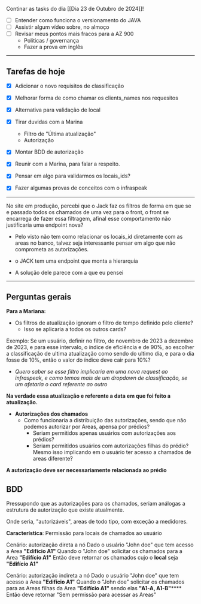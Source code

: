 Continar as tasks do dia [[Dia 23 de Outubro de 2024]]!

- [ ] Entender como funciona o versionamento do JAVA
- [ ] Assistir algum vídeo sobre, no almoço
- [ ] Revisar meus pontos mais fracos para a AZ 900
	-  Politicas / governança
	-  Fazer a prova em inglês

----


## Tarefas de hoje

- [x] Adicionar o novo requisitos de classificação
- [x] Melhorar forma de como chamar os clients_names nos requesitos
- [x] Alternativa para validação de local
- [x] Tirar duvidas com a Marina
	- Filtro de "Última atualização"
	- Autorização
- [x] Montar BDD de autorização
- [x] Reunir com a Marina, para falar a respeito.
- [x] Pensar em algo para validarmos os locais_ids?
- [x] Fazer algumas provas de conceitos com o infraspeak



----

No site em produção, percebi que o Jack faz os filtros de forma em que se e passado todos os chamados de uma vez para o front, o front se encarrega de fazer essa filtragem, afinal esse comportamento não justificaria uma endpoint nova? 

- Pelo visto não tem como relacionar os locais_id diretamente com as areas no banco, talvez seja interessante pensar em algo que não comprometa as autorizações. 


- o JACK tem uma endpoint que monta a hierarquia
- A solução dele parece com a que eu pensei


----
## Perguntas gerais

**Para a Mariana:**
- Os filtros de atualização ignoram o filtro de tempo definido pelo cliente?
	- Isso se aplicaria a todos os outros cards? 

Exemplo: Se um usuário, definir no filtro, de novembro de 2023 a dezembro de 2023, e para esse intervalo, o índice de eficiência e de 90%, ao escolher a classificação de ultima atualização como sendo do ultimo dia, e para o dia fosse de 10%, então o valor do índice deve  cair para 10%? 

- _Quero saber se esse filtro implicaria em uma nova request ao infraspeak, e como temos mais de um dropdown de classificação, se um afetaria o card referente ao outro_

**Na verdade essa atualização e referente a data em que foi feito a atualização.**

- **Autorizações dos chamados**
	- Como funcionaria a distribuição das autorizações, sendo que não podemos autorizar por Areas, apensa por prédios? 
		- Seriam permitidos apenas usuários com autorizações aos prédios? 
		- Seriam permitidos usuários com autorizações filhas do prédio? Mesmo isso implicando em o usuário ter acesso a chamados de areas diferente? 
		
**A autorização deve ser necessariamente relacionada ao prédio**

## BDD 

Pressupondo que as autorizações para os chamados, seriam análogas a estrutura de autorização que existe atualmente.

Onde seria, "autorizáveis", areas de todo tipo, com exceção a medidores. 

**Característica**: Permissão para locais de chamados ao usuário

Cenário: autorização direta a nó
    	Dado o usuário "John doe" que tem acesso a Area **"Edifício A1"**
    	Quando o "John doe" solicitar os chamados para a Area **"Edifício A1"**
    	Então deve retornar os chamados cujo o **local** seja **"Edifício A1"** 

Cenário: autorização indireta a nó
    	Dado o usuário "John doe" que tem acesso a Area **"Edifício A1"**
    	Quando o "John doe" solicitar os chamados para as Areas filhas da Area **"Edifício A1"** sendo elas **"A1-A, A1-B"******
    	Então deve retornar "Sem permissão para acessar as Areas"

